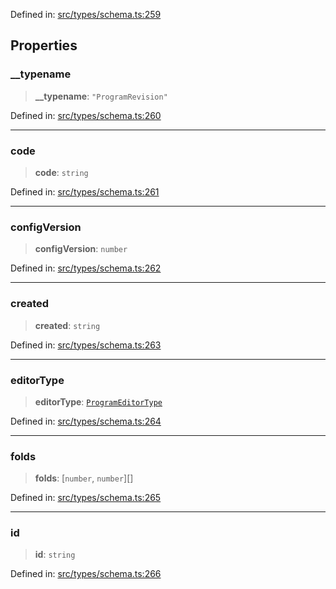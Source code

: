 Defined in: [src/types/schema.ts:259](https://github.com/bhavjitChauhan/khan-api/blob/67d30ab4498111952301bcaddbef9a132bf75105/src/types/schema.ts#L259)

## Properties

### \_\_typename

> **\_\_typename**: `"ProgramRevision"`

Defined in: [src/types/schema.ts:260](https://github.com/bhavjitChauhan/khan-api/blob/67d30ab4498111952301bcaddbef9a132bf75105/src/types/schema.ts#L260)

***

### code

> **code**: `string`

Defined in: [src/types/schema.ts:261](https://github.com/bhavjitChauhan/khan-api/blob/67d30ab4498111952301bcaddbef9a132bf75105/src/types/schema.ts#L261)

***

### configVersion

> **configVersion**: `number`

Defined in: [src/types/schema.ts:262](https://github.com/bhavjitChauhan/khan-api/blob/67d30ab4498111952301bcaddbef9a132bf75105/src/types/schema.ts#L262)

***

### created

> **created**: `string`

Defined in: [src/types/schema.ts:263](https://github.com/bhavjitChauhan/khan-api/blob/67d30ab4498111952301bcaddbef9a132bf75105/src/types/schema.ts#L263)

***

### editorType

> **editorType**: [`ProgramEditorType`](api/enumerations%5CProgramEditorType.md)

Defined in: [src/types/schema.ts:264](https://github.com/bhavjitChauhan/khan-api/blob/67d30ab4498111952301bcaddbef9a132bf75105/src/types/schema.ts#L264)

***

### folds

> **folds**: \[`number`, `number`\][]

Defined in: [src/types/schema.ts:265](https://github.com/bhavjitChauhan/khan-api/blob/67d30ab4498111952301bcaddbef9a132bf75105/src/types/schema.ts#L265)

***

### id

> **id**: `string`

Defined in: [src/types/schema.ts:266](https://github.com/bhavjitChauhan/khan-api/blob/67d30ab4498111952301bcaddbef9a132bf75105/src/types/schema.ts#L266)
